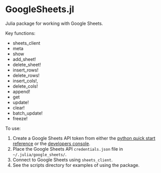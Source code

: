 # GoogleSheets.jl

Julia package for working with Google Sheets.

Key functions:
* sheets_client
* meta
* show
* add_sheet!
* delete_sheet!
* insert_rows!
* delete_rows!
* insert_cols!,
* delete_cols!
* append!
* get
* update!
* clear!
* batch_update!
* freeze!

To use:
1. Create a Google Sheets API token from either the [python quick start reference](https://developers.google.com/sheets/api/quickstart/python) or the [developers console](https://console.developers.google.com/apis/credentials).
2. Place the Google Sheets API `credentials.json` file in `~/.julia/google_sheets/`.
3. Connect to Google Sheets using `sheets_client`.
4. See the scripts directory for examples of using the package.
